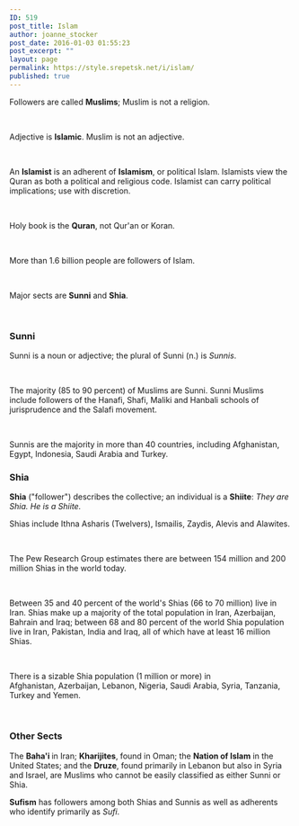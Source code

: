 ```yaml
---
ID: 519
post_title: Islam
author: joanne_stocker
post_date: 2016-01-03 01:55:23
post_excerpt: ""
layout: page
permalink: https://style.srepetsk.net/i/islam/
published: true
---
```

Followers are called <strong>Muslims</strong>; Muslim is not a religion.

&nbsp;

Adjective is <strong>Islamic</strong>. Muslim is not an adjective.

&nbsp;

An <strong>Islamist</strong> is an adherent of <strong>Islamism</strong>, or political Islam. Islamists view the Quran as both a political and religious code. Islamist can carry political implications; use with discretion.

&nbsp;

Holy book is the <strong>Quran</strong>, not Qur'an or Koran.

&nbsp;

More than 1.6 billion people are followers of Islam.

&nbsp;

Major sects are <strong>Sunni</strong> and <strong>Shia</strong>.

&nbsp;
<h3>Sunni</h3>
Sunni is a noun or adjective; the plural of Sunni (n.) is <em>Sunnis</em>.

&nbsp;

The majority (85 to 90 percent) of Muslims are Sunni. Sunni Muslims include followers of the Hanafi, Shafi, Maliki and Hanbali schools of jurisprudence and the Salafi movement.

&nbsp;

Sunnis are the majority in more than 40 countries, including Afghanistan, Egypt, Indonesia, Saudi Arabia and Turkey.
<h3>Shia</h3>
<strong>Shia</strong> ("follower") describes the collective; an individual is a <strong>Shiite</strong>:<em> </em><em>They are Shia. He is a Shiite.</em>

Shias include Ithna Asharis (Twelvers), Ismailis, Zaydis, Alevis and Alawites.

&nbsp;

The Pew Research Group estimates there are between 154 million and 200 million Shias in the world today.

&nbsp;

Between 35 and 40 percent of the world's Shias (66 to 70 million) live in Iran. Shias make up a majority of the total population in Iran, Azerbaijan, Bahrain and Iraq; between 68 and 80 percent of the world Shia population live in Iran, Pakistan, India and Iraq, all of which have at least 16 million Shias.

&nbsp;

There is a sizable Shia population (1 million or more) in Afghanistan, Azerbaijan, Lebanon, Nigeria, Saudi Arabia, Syria, Tanzania, Turkey and Yemen.

&nbsp;
<h3>Other Sects</h3>
The <strong>Baha'i </strong>in Iran; <strong>Kharijites</strong>, found in Oman; the <strong>Nation of Islam</strong> in the United States; and the <strong>Druze</strong>, found primarily in Lebanon but also in Syria and Israel, are Muslims who cannot be easily classified as either Sunni or Shia.

<strong>Sufism</strong> has followers among both Shias and Sunnis as well as adherents who identify primarily as <em>Sufi</em>.